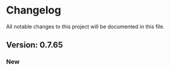 # Changelog

All notable changes to this project will be documented in this file.

## Version: 0.7.65

### New



